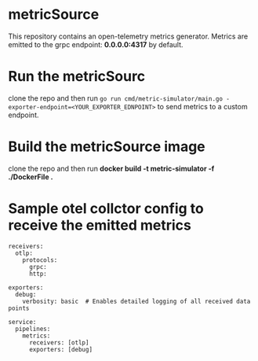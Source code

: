 # metricSource
This repository contains an open-telemetry metrics generator. Metrics are emitted to the grpc endpoint: **0.0.0.0:4317** by default.

# Run the metricSourc
clone the repo and then run ```go run cmd/metric-simulator/main.go -exporter-endpoint=<YOUR_EXPORTER_EDNPOINT>``` to send metrics to a custom endpoint.

# Build the metricSource image
clone the repo and then run **docker build -t metric-simulator -f ./DockerFile .**

# Sample otel collctor config to receive the emitted metrics

```
receivers:
  otlp:
    protocols:
      grpc:
      http:

exporters:
  debug:
    verbosity: basic  # Enables detailed logging of all received data points

service:
  pipelines:
    metrics:
      receivers: [otlp]
      exporters: [debug]
```
